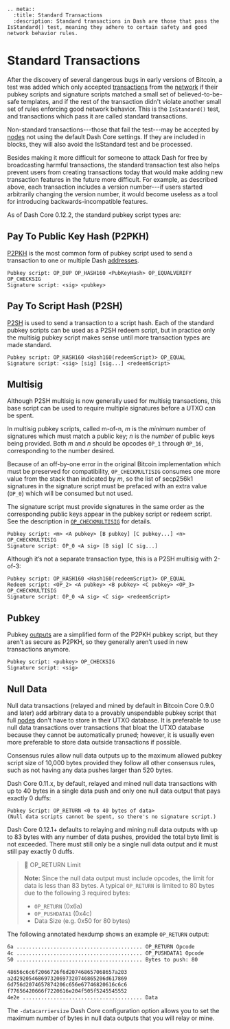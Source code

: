 ```{eval-rst}
.. meta::
  :title: Standard Transactions
  :description: Standard transactions in Dash are those that pass the IsStandard() test, meaning they adhere to certain safety and good network behavior rules.
```

# Standard Transactions

After the discovery of several dangerous bugs in early versions of Bitcoin, a test was added which only accepted [transactions](../resources/glossary.md#transaction) from the [network](../resources/glossary.md#network) if their pubkey scripts and signature scripts matched a small set of believed-to-be-safe templates, and if the rest of the transaction didn't violate another small set of rules enforcing good network behavior. This is the `IsStandard()` test, and transactions which pass it are called standard transactions.

Non-standard transactions---those that fail the test---may be accepted by [nodes](../resources/glossary.md#node) not using the default Dash Core settings. If they are included in blocks, they will also avoid the IsStandard test and be processed.

Besides making it more difficult for someone to attack Dash for free by broadcasting harmful transactions, the standard transaction test also helps prevent users from creating transactions today that would make adding new transaction features in the future more difficult. For example, as described above, each transaction includes a version number---if users started arbitrarily changing the version number, it would become useless as a tool for introducing backwards-incompatible features.

As of Dash Core 0.12.2, the standard pubkey script types are:

## Pay To Public Key Hash (P2PKH)

[P2PKH](../resources/glossary.md#pay-to-pubkey-hash) is the most common form of pubkey script used to send a transaction to one or multiple Dash [addresses](../resources/glossary.md#address).

```
Pubkey script: OP_DUP OP_HASH160 <PubKeyHash> OP_EQUALVERIFY OP_CHECKSIG
Signature script: <sig> <pubkey>
```

## Pay To Script Hash (P2SH)

[P2SH](../resources/glossary.md#pay-to-script-hash) is used to send a transaction to a script hash. Each of the standard pubkey scripts can be used as a P2SH redeem script, but in practice only the multisig pubkey script makes sense until more transaction types are made standard.

```
Pubkey script: OP_HASH160 <Hash160(redeemScript)> OP_EQUAL
Signature script: <sig> [sig] [sig...] <redeemScript>
```

## Multisig

Although P2SH multisig is now generally used for multisig transactions, this base script can be used to require multiple signatures before a UTXO can be spent.

In multisig pubkey scripts, called m-of-n, *m* is the *minimum* number of signatures which must match a public key; *n* is the *number* of public keys being provided. Both *m* and *n* should be opcodes `OP_1` through `OP_16`, corresponding to the number desired.

Because of an off-by-one error in the original Bitcoin implementation which must be preserved for compatibility, `OP_CHECKMULTISIG` consumes one more value from the stack than indicated by *m*, so the list of secp256k1 signatures in the signature script must be prefaced with an extra value (`OP_0`) which will be consumed but not used.

The signature script must provide signatures in the same order as the corresponding public keys appear in the pubkey script or redeem script. See the description in [`OP_CHECKMULTISIG`](../reference/transactions-opcodes.md) for details.

```
Pubkey script: <m> <A pubkey> [B pubkey] [C pubkey...] <n> OP_CHECKMULTISIG
Signature script: OP_0 <A sig> [B sig] [C sig...]
```

Although it’s not a separate transaction type, this is a P2SH multisig with 2-of-3:

```
Pubkey script: OP_HASH160 <Hash160(redeemScript)> OP_EQUAL
Redeem script: <OP_2> <A pubkey> <B pubkey> <C pubkey> <OP_3> OP_CHECKMULTISIG
Signature script: OP_0 <A sig> <C sig> <redeemScript>
```

## Pubkey

Pubkey [outputs](../resources/glossary.md#output) are a simplified form of the P2PKH pubkey script, but they aren’t as secure as P2PKH, so they generally aren’t used in new transactions anymore.

```
Pubkey script: <pubkey> OP_CHECKSIG
Signature script: <sig>
```

## Null Data

Null data transactions (relayed and mined by default in Bitcoin Core 0.9.0 and later) add arbitrary data to a provably unspendable pubkey script that full [nodes](../resources/glossary.md#node) don't have to store in their UTXO database. It is preferable to use null data transactions over transactions that bloat the UTXO database because they cannot be automatically pruned; however, it is usually even more preferable to store data outside transactions if possible.

Consensus rules allow null data outputs up to the maximum allowed pubkey script size of 10,000 bytes provided they follow all other consensus rules, such as not having any data pushes larger than 520 bytes.

Dash Core 0.11.x, by default, relayed and mined null data transactions with up to 40 bytes in a single data push and only one null data output that pays exactly 0 duffs:

```
Pubkey Script: OP_RETURN <0 to 40 bytes of data>
(Null data scripts cannot be spent, so there's no signature script.)
```

Dash Core 0.12.1+ defaults to relaying and mining null data outputs with up to 83 bytes with any number of data pushes, provided the total byte limit is not exceeded. There must still only be a single null data output and it must still pay exactly 0 duffs.

> 📘 OP_RETURN Limit
>
> **Note:** Since the null data output must include opcodes, the limit for data is less than 83 bytes. A typical `OP_RETURN` is limited to 80 bytes due to the following 3 required bytes:
>
> * `OP_RETURN` (0x6a)
> * `OP_PUSHDATA1` (0x4c)
> * Data Size (e.g. 0x50 for 80 bytes)

The following annotated hexdump shows an example `OP_RETURN` output:

``` bash
6a ......................................... OP_RETURN Opcode
4c ......................................... OP_PUSHDATA1 Opcode
50 ......................................... Bytes to push: 80

48656c6c6f2066726f6d207468657068657a203
a2d29205468697320697320746865206d617869
6d756d2074657874206c656e67746820616c6c6
f77656420666f7220616e204f505f5245545552
4e2e ....................................... Data
```

The `-datacarriersize` Dash Core configuration option allows you to set the maximum number of bytes in null data outputs that you will relay or mine.
